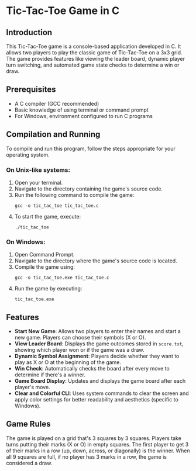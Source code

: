 
# Tic-Tac-Toe Game in C

## Introduction
This Tic-Tac-Toe game is a console-based application developed in C. It allows two players to play the classic game of Tic-Tac-Toe on a 3x3 grid. The game provides features like viewing the leader board, dynamic player turn switching, and automated game state checks to determine a win or draw.

## Prerequisites
- A C compiler (GCC recommended)
- Basic knowledge of using terminal or command prompt
- For Windows, environment configured to run C programs

## Compilation and Running
To compile and run this program, follow the steps appropriate for your operating system.

### On Unix-like systems:
1. Open your terminal.
2. Navigate to the directory containing the game's source code.
3. Run the following command to compile the game:
   ```
   gcc -o tic_tac_toe tic_tac_toe.c
   ```
4. To start the game, execute:
   ```
   ./tic_tac_toe
   ```

### On Windows:
1. Open Command Prompt.
2. Navigate to the directory where the game's source code is located.
3. Compile the game using:
   ```
   gcc -o tic_tac_toe.exe tic_tac_toe.c
   ```
4. Run the game by executing:
   ```
   tic_tac_toe.exe
   ```

## Features
- **Start New Game**: Allows two players to enter their names and start a new game. Players can choose their symbols (X or O).
- **View Leader Board**: Displays the game outcomes stored in `score.txt`, showing which player won or if the game was a draw.
- **Dynamic Symbol Assignment**: Players decide whether they want to play as X or O at the beginning of the game.
- **Win Check**: Automatically checks the board after every move to determine if there's a winner.
- **Game Board Display**: Updates and displays the game board after each player's move.
- **Clear and Colorful CLI**: Uses system commands to clear the screen and apply color settings for better readability and aesthetics (specific to Windows).

## Game Rules
The game is played on a grid that's 3 squares by 3 squares. Players take turns putting their marks (X or O) in empty squares. The first player to get 3 of their marks in a row (up, down, across, or diagonally) is the winner. When all 9 squares are full, if no player has 3 marks in a row, the game is considered a draw.

